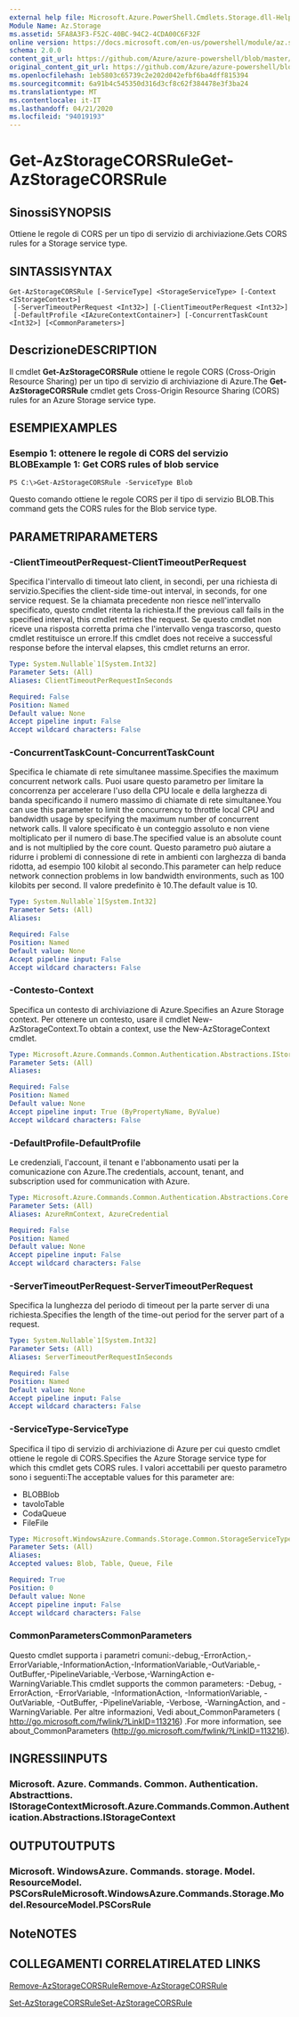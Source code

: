 ```yaml
---
external help file: Microsoft.Azure.PowerShell.Cmdlets.Storage.dll-Help.xml
Module Name: Az.Storage
ms.assetid: 5FA8A3F3-F52C-40BC-94C2-4CDA00C6F32F
online version: https://docs.microsoft.com/en-us/powershell/module/az.storage/get-azstoragecorsrule
schema: 2.0.0
content_git_url: https://github.com/Azure/azure-powershell/blob/master/src/Storage/Storage.Management/help/Get-AzStorageCORSRule.md
original_content_git_url: https://github.com/Azure/azure-powershell/blob/master/src/Storage/Storage.Management/help/Get-AzStorageCORSRule.md
ms.openlocfilehash: 1eb5803c65739c2e202d042efbf6ba4dff815394
ms.sourcegitcommit: 6a91b4c545350d316d3cf8c62f384478e3f3ba24
ms.translationtype: MT
ms.contentlocale: it-IT
ms.lasthandoff: 04/21/2020
ms.locfileid: "94019193"
---
```

# <span data-ttu-id="83973-101">Get-AzStorageCORSRule</span><span class="sxs-lookup"><span data-stu-id="83973-101">Get-AzStorageCORSRule</span></span>

## <span data-ttu-id="83973-102">Sinossi</span><span class="sxs-lookup"><span data-stu-id="83973-102">SYNOPSIS</span></span>
<span data-ttu-id="83973-103">Ottiene le regole di CORS per un tipo di servizio di archiviazione.</span><span class="sxs-lookup"><span data-stu-id="83973-103">Gets CORS rules for a Storage service type.</span></span>

## <span data-ttu-id="83973-104">SINTASSI</span><span class="sxs-lookup"><span data-stu-id="83973-104">SYNTAX</span></span>

```
Get-AzStorageCORSRule [-ServiceType] <StorageServiceType> [-Context <IStorageContext>]
 [-ServerTimeoutPerRequest <Int32>] [-ClientTimeoutPerRequest <Int32>]
 [-DefaultProfile <IAzureContextContainer>] [-ConcurrentTaskCount <Int32>] [<CommonParameters>]
```

## <span data-ttu-id="83973-105">Descrizione</span><span class="sxs-lookup"><span data-stu-id="83973-105">DESCRIPTION</span></span>
<span data-ttu-id="83973-106">Il cmdlet **Get-AzStorageCORSRule** ottiene le regole CORS (Cross-Origin Resource Sharing) per un tipo di servizio di archiviazione di Azure.</span><span class="sxs-lookup"><span data-stu-id="83973-106">The **Get-AzStorageCORSRule** cmdlet gets Cross-Origin Resource Sharing (CORS) rules for an Azure Storage service type.</span></span>

## <span data-ttu-id="83973-107">ESEMPI</span><span class="sxs-lookup"><span data-stu-id="83973-107">EXAMPLES</span></span>

### <span data-ttu-id="83973-108">Esempio 1: ottenere le regole di CORS del servizio BLOB</span><span class="sxs-lookup"><span data-stu-id="83973-108">Example 1: Get CORS rules of blob service</span></span>
```
PS C:\>Get-AzStorageCORSRule -ServiceType Blob
```

<span data-ttu-id="83973-109">Questo comando ottiene le regole CORS per il tipo di servizio BLOB.</span><span class="sxs-lookup"><span data-stu-id="83973-109">This command gets the CORS rules for the Blob service type.</span></span>

## <span data-ttu-id="83973-110">PARAMETRI</span><span class="sxs-lookup"><span data-stu-id="83973-110">PARAMETERS</span></span>

### <span data-ttu-id="83973-111">-ClientTimeoutPerRequest</span><span class="sxs-lookup"><span data-stu-id="83973-111">-ClientTimeoutPerRequest</span></span>
<span data-ttu-id="83973-112">Specifica l'intervallo di timeout lato client, in secondi, per una richiesta di servizio.</span><span class="sxs-lookup"><span data-stu-id="83973-112">Specifies the client-side time-out interval, in seconds, for one service request.</span></span>
<span data-ttu-id="83973-113">Se la chiamata precedente non riesce nell'intervallo specificato, questo cmdlet ritenta la richiesta.</span><span class="sxs-lookup"><span data-stu-id="83973-113">If the previous call fails in the specified interval, this cmdlet retries the request.</span></span>
<span data-ttu-id="83973-114">Se questo cmdlet non riceve una risposta corretta prima che l'intervallo venga trascorso, questo cmdlet restituisce un errore.</span><span class="sxs-lookup"><span data-stu-id="83973-114">If this cmdlet does not receive a successful response before the interval elapses, this cmdlet returns an error.</span></span>

```yaml
Type: System.Nullable`1[System.Int32]
Parameter Sets: (All)
Aliases: ClientTimeoutPerRequestInSeconds

Required: False
Position: Named
Default value: None
Accept pipeline input: False
Accept wildcard characters: False
```

### <span data-ttu-id="83973-115">-ConcurrentTaskCount</span><span class="sxs-lookup"><span data-stu-id="83973-115">-ConcurrentTaskCount</span></span>
<span data-ttu-id="83973-116">Specifica le chiamate di rete simultanee massime.</span><span class="sxs-lookup"><span data-stu-id="83973-116">Specifies the maximum concurrent network calls.</span></span>
<span data-ttu-id="83973-117">Puoi usare questo parametro per limitare la concorrenza per accelerare l'uso della CPU locale e della larghezza di banda specificando il numero massimo di chiamate di rete simultanee.</span><span class="sxs-lookup"><span data-stu-id="83973-117">You can use this parameter to limit the concurrency to throttle local CPU and bandwidth usage by specifying the maximum number of concurrent network calls.</span></span>
<span data-ttu-id="83973-118">Il valore specificato è un conteggio assoluto e non viene moltiplicato per il numero di base.</span><span class="sxs-lookup"><span data-stu-id="83973-118">The specified value is an absolute count and is not multiplied by the core count.</span></span>
<span data-ttu-id="83973-119">Questo parametro può aiutare a ridurre i problemi di connessione di rete in ambienti con larghezza di banda ridotta, ad esempio 100 kilobit al secondo.</span><span class="sxs-lookup"><span data-stu-id="83973-119">This parameter can help reduce network connection problems in low bandwidth environments, such as 100 kilobits per second.</span></span>
<span data-ttu-id="83973-120">Il valore predefinito è 10.</span><span class="sxs-lookup"><span data-stu-id="83973-120">The default value is 10.</span></span>

```yaml
Type: System.Nullable`1[System.Int32]
Parameter Sets: (All)
Aliases:

Required: False
Position: Named
Default value: None
Accept pipeline input: False
Accept wildcard characters: False
```

### <span data-ttu-id="83973-121">-Contesto</span><span class="sxs-lookup"><span data-stu-id="83973-121">-Context</span></span>
<span data-ttu-id="83973-122">Specifica un contesto di archiviazione di Azure.</span><span class="sxs-lookup"><span data-stu-id="83973-122">Specifies an Azure Storage context.</span></span>
<span data-ttu-id="83973-123">Per ottenere un contesto, usare il cmdlet New-AzStorageContext.</span><span class="sxs-lookup"><span data-stu-id="83973-123">To obtain a context, use the New-AzStorageContext cmdlet.</span></span>

```yaml
Type: Microsoft.Azure.Commands.Common.Authentication.Abstractions.IStorageContext
Parameter Sets: (All)
Aliases:

Required: False
Position: Named
Default value: None
Accept pipeline input: True (ByPropertyName, ByValue)
Accept wildcard characters: False
```

### <span data-ttu-id="83973-124">-DefaultProfile</span><span class="sxs-lookup"><span data-stu-id="83973-124">-DefaultProfile</span></span>
<span data-ttu-id="83973-125">Le credenziali, l'account, il tenant e l'abbonamento usati per la comunicazione con Azure.</span><span class="sxs-lookup"><span data-stu-id="83973-125">The credentials, account, tenant, and subscription used for communication with Azure.</span></span>

```yaml
Type: Microsoft.Azure.Commands.Common.Authentication.Abstractions.Core.IAzureContextContainer
Parameter Sets: (All)
Aliases: AzureRmContext, AzureCredential

Required: False
Position: Named
Default value: None
Accept pipeline input: False
Accept wildcard characters: False
```

### <span data-ttu-id="83973-126">-ServerTimeoutPerRequest</span><span class="sxs-lookup"><span data-stu-id="83973-126">-ServerTimeoutPerRequest</span></span>
<span data-ttu-id="83973-127">Specifica la lunghezza del periodo di timeout per la parte server di una richiesta.</span><span class="sxs-lookup"><span data-stu-id="83973-127">Specifies the length of the time-out period for the server part of a request.</span></span>

```yaml
Type: System.Nullable`1[System.Int32]
Parameter Sets: (All)
Aliases: ServerTimeoutPerRequestInSeconds

Required: False
Position: Named
Default value: None
Accept pipeline input: False
Accept wildcard characters: False
```

### <span data-ttu-id="83973-128">-ServiceType</span><span class="sxs-lookup"><span data-stu-id="83973-128">-ServiceType</span></span>
<span data-ttu-id="83973-129">Specifica il tipo di servizio di archiviazione di Azure per cui questo cmdlet ottiene le regole di CORS.</span><span class="sxs-lookup"><span data-stu-id="83973-129">Specifies the Azure Storage service type for which this cmdlet gets CORS rules.</span></span>
<span data-ttu-id="83973-130">I valori accettabili per questo parametro sono i seguenti:</span><span class="sxs-lookup"><span data-stu-id="83973-130">The acceptable values for this parameter are:</span></span>
- <span data-ttu-id="83973-131">BLOB</span><span class="sxs-lookup"><span data-stu-id="83973-131">Blob</span></span> 
- <span data-ttu-id="83973-132">tavolo</span><span class="sxs-lookup"><span data-stu-id="83973-132">Table</span></span> 
- <span data-ttu-id="83973-133">Coda</span><span class="sxs-lookup"><span data-stu-id="83973-133">Queue</span></span> 
- <span data-ttu-id="83973-134">File</span><span class="sxs-lookup"><span data-stu-id="83973-134">File</span></span>

```yaml
Type: Microsoft.WindowsAzure.Commands.Storage.Common.StorageServiceType
Parameter Sets: (All)
Aliases:
Accepted values: Blob, Table, Queue, File

Required: True
Position: 0
Default value: None
Accept pipeline input: False
Accept wildcard characters: False
```

### <span data-ttu-id="83973-135">CommonParameters</span><span class="sxs-lookup"><span data-stu-id="83973-135">CommonParameters</span></span>
<span data-ttu-id="83973-136">Questo cmdlet supporta i parametri comuni:-debug,-ErrorAction,-ErrorVariable,-InformationAction,-InformationVariable,-OutVariable,-OutBuffer,-PipelineVariable,-Verbose,-WarningAction e-WarningVariable.</span><span class="sxs-lookup"><span data-stu-id="83973-136">This cmdlet supports the common parameters: -Debug, -ErrorAction, -ErrorVariable, -InformationAction, -InformationVariable, -OutVariable, -OutBuffer, -PipelineVariable, -Verbose, -WarningAction, and -WarningVariable.</span></span> <span data-ttu-id="83973-137">Per altre informazioni, Vedi about_CommonParameters ( http://go.microsoft.com/fwlink/?LinkID=113216) .</span><span class="sxs-lookup"><span data-stu-id="83973-137">For more information, see about_CommonParameters (http://go.microsoft.com/fwlink/?LinkID=113216).</span></span>

## <span data-ttu-id="83973-138">INGRESSI</span><span class="sxs-lookup"><span data-stu-id="83973-138">INPUTS</span></span>

### <span data-ttu-id="83973-139">Microsoft. Azure. Commands. Common. Authentication. Abstracttions. IStorageContext</span><span class="sxs-lookup"><span data-stu-id="83973-139">Microsoft.Azure.Commands.Common.Authentication.Abstractions.IStorageContext</span></span>

## <span data-ttu-id="83973-140">OUTPUT</span><span class="sxs-lookup"><span data-stu-id="83973-140">OUTPUTS</span></span>

### <span data-ttu-id="83973-141">Microsoft. WindowsAzure. Commands. storage. Model. ResourceModel. PSCorsRule</span><span class="sxs-lookup"><span data-stu-id="83973-141">Microsoft.WindowsAzure.Commands.Storage.Model.ResourceModel.PSCorsRule</span></span>

## <span data-ttu-id="83973-142">Note</span><span class="sxs-lookup"><span data-stu-id="83973-142">NOTES</span></span>

## <span data-ttu-id="83973-143">COLLEGAMENTI CORRELATI</span><span class="sxs-lookup"><span data-stu-id="83973-143">RELATED LINKS</span></span>

[<span data-ttu-id="83973-144">Remove-AzStorageCORSRule</span><span class="sxs-lookup"><span data-stu-id="83973-144">Remove-AzStorageCORSRule</span></span>](./Remove-AzStorageCORSRule.md)

[<span data-ttu-id="83973-145">Set-AzStorageCORSRule</span><span class="sxs-lookup"><span data-stu-id="83973-145">Set-AzStorageCORSRule</span></span>](./Set-AzStorageCORSRule.md)


